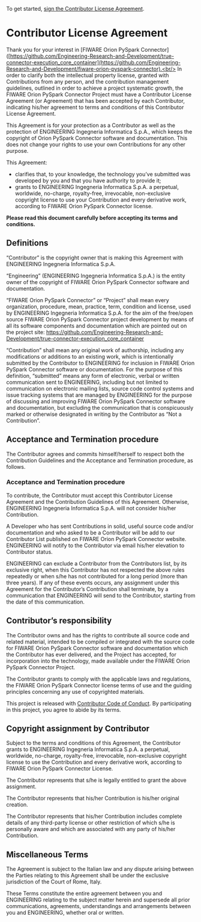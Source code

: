 To get started, <a href="https://github.com/Engineering-Research-and-Development/fiware-orion-pyspark-connector/blob/readme-branch/Orion%20PySpark%20Connector-Individual.pdf">sign the Contributor License Agreement</a>.



# Contributor License Agreement

Thank you for your interest in [FIWARE Orion PySpark Connector]([https://github.com/Engineering-Research-and-Development/true-connector-execution_core_container](https://github.com/Engineering-Research-and-Development/fiware-orion-pyspark-connector).<br/>
In order to clarify both the intellectual property license, granted with Contributions from any person, and the contribution management guidelines, outlined in order to achieve a project systematic growth, the FIWARE Orion PySpark Connector Project must have a Contributor License Agreement (or Agreement) that has been accepted by each Contributor, indicating his/her agreement to terms and conditions of this Contributor License Agreement.

This Agreement is for your protection as a Contributor as well as the protection of ENGINEERING Ingegneria Informatica S.p.A., which keeps the copyright of Orion PySpark Connector software and documentation. This does not change your rights to use your own Contributions for any other purpose.

This Agreement:

- clarifies that, to your knowledge, the technology you’ve submitted was developed by you and that you have authority to provide it;
- grants to ENGINEERING Ingegneria Informatica S.p.A. a perpetual, worldwide, no-charge, royalty-free, irrevocable, non-exclusive copyright license to use your Contribution and every derivative work, according to FIWARE Orion PySpark Connector license.

**Please read this document carefully before accepting its terms and conditions.**

## Definitions
“Contributor” is the copyright owner that is making this Agreement with ENGINEERING Ingegneria Informatica S.p.A.

“Engineering” (ENGINEERING Ingegneria Informatica S.p.A.) is the entity owner of the copyright of FIWARE Orion PySpark Connector software and documentation.

“FIWARE Orion PySpark Connector” or “Project” shall mean every organization, procedure, mean, practice, term, condition and license, used by ENGINEERING Ingegneria Informatica S.p.A. for the aim of the free/open source FIWARE Orion PySpark Connector project development by means of all its software components and documentation which are pointed out on the project site: https://github.com/Engineering-Research-and-Development/true-connector-execution_core_container

“Contribution” shall mean any original work of authorship, including any modifications or additions to an existing work, which is intentionally submitted by the Contributor to ENGINEERING for inclusion in FIWARE Orion PySpark Connector software or documentation. For the purpose of this definition, “submitted” means any form of electronic, verbal or written communication sent to ENGINEERING, including but not limited to communication on electronic mailing lists, source code control systems and issue tracking systems that are managed by ENGINEERING for the purpose of discussing and improving FIWARE Orion PySpark Connector software and documentation, but excluding the communication that is conspicuously marked or otherwise designated in writing by the Contributor as “Not a Contribution”.

## Acceptance and Termination procedure
The Contributor agrees and commits himself/herself to respect both the Contribution Guidelines and the Acceptance and Termination procedure, as follows.

### Acceptance and Termination procedure
To contribute, the Contributor must accept this Contributor License Agreement and the Contribution Guidelines of this Agreement. Otherwise, ENGINEERING Ingegneria Informatica S.p.A. will not consider his/her Contribution.

A Developer who has sent Contributions in solid, useful source code and/or documentation and who asked to be a Contributor will be add to our Contributor List published on FIWARE Orion PySpark Connector website. ENGINEERING will notify to the Contributor via email his/her elevation to Contributor status.

ENGINEERING can exclude a Contributor from the Contributors list, by its exclusive right, when this Contributor has not respected the above rules repeatedly or when s/he has not contributed for a long period (more than three years). If any of these events occurs, any assignment under this Agreement for the Contributor’s Contribution shall terminate, by a communication that ENGINEERING will send to the Contributor, starting from the date of this communication.

## Contributor’s responsibility
The Contributor owns and has the rights to contribute all source code and related material, intended to be compiled or integrated with the source code for FIWARE Orion PySpark Connector software and documentation which the Contributor has ever delivered, and the Project has accepted, for incorporation into the technology, made available under the FIWARE Orion PySpark Connector Project.

The Contributor grants to comply with the applicable laws and regulations, the FIWARE Orion PySpark Connector license terms of use and the guiding principles concerning any use of copyrighted materials.

This project is released with [Contributor Code of Conduct](./CODE_OF_CONDUCT.md). By participating in this project, you agree to abide by its terms.

## Copyright assignment by Contributor
Subject to the terms and conditions of this Agreement, the Contributor grants to ENGINEERING Ingegneria Informatica S.p.A. a perpetual, worldwide, no-charge, royalty-free, irrevocable, non-exclusive copyright license to use the Contribution and every derivative work, according to FIWARE Orion PySpark Connector License.

The Contributor represents that s/he is legally entitled to grant the above assignment.

The Contributor represents that his/her Contribution is his/her original creation.

The Contributor represents that his/her Contribution includes complete details of any third-party license or other restriction of which s/he is personally aware and which are associated with any party of his/her Contribution.

## Miscellaneous Terms
The Agreement is subject to the Italian law and any dispute arising between the Parties relating to this Agreement shall be under the exclusive jurisdiction of the Court of Rome, Italy.

These Terms constitute the entire agreement between you and ENGINEERING relating to the subject matter herein and supersede all prior communications, agreements, understandings and arrangements between you and ENGINEERING, whether oral or written.
